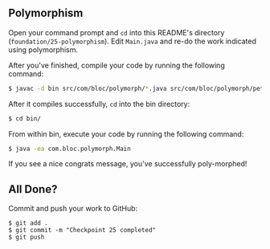 ## Polymorphism

Open your command prompt and `cd` into this README's directory (`foundation/25-polymorphism`).
Edit `Main.java` and re-do the work indicated using polymorphism.

After you've finished, compile your code by running the following command:

```bash
$ javac -d bin src/com/bloc/polymorph/*.java src/com/bloc/polymorph/pets/*.java
```

After it compiles successfully, `cd` into the bin directory:

```bash
$ cd bin/
```

From within bin, execute your code by running the following command:

```bash
$ java -ea com.bloc.polymorph.Main
```

If you see a nice congrats message, you've successfully poly-morphed!

## All Done?

Commit and push your work to GitHub:

```bash(/Users/your_user_name/where/you/keep/your/work/android-source)
$ git add .
$ git commit -m "Checkpoint 25 completed"
$ git push
```